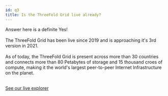 ```yaml
---
id: q3
title: Is the ThreeFold Grid live already? 
---
```


<p class="text-gray-200 font-light">

Answer here is a definite Yes!
<br/>
<br/>
The ThreeFold Grid has been live since 2019 and is approaching it's 3rd version in 2021. 
<br/>
<br/>
As of today, the ThreeFold Grid is present across more than 30 countries and connects more than 80 Petabytes of storage and 15 thousand croes of compute, making it the world's largest peer-to-peer Internet Infrastructure on the planet.
<br/>
<br/>

[See our live explorer](https://explorer.threefold.io/all)

</p